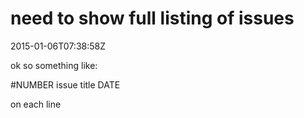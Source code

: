 need to show full listing of issues
===
2015-01-06T07:38:58Z


ok so something like:

#NUMBER issue title DATE

on each line
